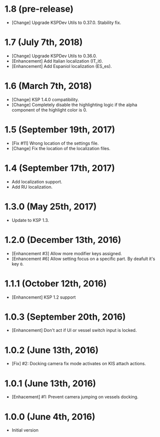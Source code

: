 # 1.8 (pre-release)
* [Change] Upgrade KSPDev Utils to 0.37.0. Stability fix.

# 1.7 (July 7th, 2018)
* [Change] Upgrade KSPDev Utils to 0.36.0.
* [Enhancement] Add Italian localization (IT_it).
* [Enhancement] Add Espaniol localization (ES_es).

# 1.6 (March 7th, 2018)
* [Change] KSP 1.4.0 compatibility.
* [Change] Completely disable the highlighting logic if the alpha component of the highlight color is 0.

# 1.5 (September 19th, 2017)
* [Fix #11] Wrong location of the settings file.
* [Change] Fix the location of the localization files.

# 1.4 (September 17th, 2017)
* Add localization support.
* Add RU localization.

# 1.3.0 (May 25th, 2017)
* Update to KSP 1.3.

# 1.2.0 (December 13th, 2016)
* [Enhancement #3] Allow more modifier keys assigned.
* [Enhancement #6] Allow setting focus on a specific part. By deafult it's key `O`.

# 1.1.1 (October 12th, 2016)
* [Enhancement] KSP 1.2 support

# 1.0.3 (September 20th, 2016)
* [Enhancement] Don't act if UI or vessel switch input is locked.

# 1.0.2 (June 13th, 2016)
* [Fix] #2: Docking camera fix mode activates on KIS attach actions.

# 1.0.1 (June 13th, 2016)
* [Enhacement] #1: Prevent camera jumping on vessels docking.

# 1.0.0 (June 4th, 2016)
* Initial version
